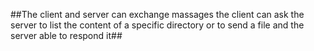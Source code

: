 ##The client and server can exchange massages the client can ask the server to list the content of a specific directory or to send a file and the server able to respond it##
